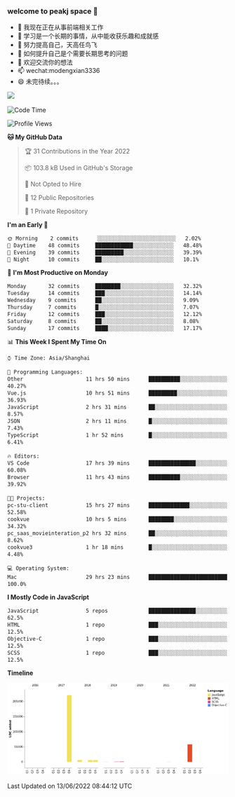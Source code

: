 ### welcome to peakj space 👋



- 🔭 我现在正在从事前端相关工作
- 🌱 学习是一个长期的事情，从中能收获乐趣和成就感
- 👯 努力提高自己，天高任鸟飞
- 🤔 如何提升自己是个需要长期思考的问题
- 💬 欢迎交流你的想法
- 📫 wechat:modengxian3336
- 😄 未完待续。。。

![](https://s2.ax1x.com/2019/06/28/ZKxc4J.jpg)

<!--START_SECTION:waka-->
![Code Time](http://img.shields.io/badge/Code%20Time-1%2C367%20hrs%2055%20mins-blue)

![Profile Views](http://img.shields.io/badge/Profile%20Views-0-blue)

**🐱 My GitHub Data** 

> 🏆 31 Contributions in the Year 2022
 > 
> 📦 103.8 kB Used in GitHub's Storage 
 > 
> 🚫 Not Opted to Hire
 > 
> 📜 12 Public Repositories 
 > 
> 🔑 1 Private Repository 
 > 
**I'm an Early 🐤** 

```text
🌞 Morning    2 commits      ░░░░░░░░░░░░░░░░░░░░░░░░░   2.02% 
🌆 Daytime    48 commits     ████████████░░░░░░░░░░░░░   48.48% 
🌃 Evening    39 commits     █████████░░░░░░░░░░░░░░░░   39.39% 
🌙 Night      10 commits     ██░░░░░░░░░░░░░░░░░░░░░░░   10.1%

```
📅 **I'm Most Productive on Monday** 

```text
Monday       32 commits     ████████░░░░░░░░░░░░░░░░░   32.32% 
Tuesday      14 commits     ███░░░░░░░░░░░░░░░░░░░░░░   14.14% 
Wednesday    9 commits      ██░░░░░░░░░░░░░░░░░░░░░░░   9.09% 
Thursday     7 commits      █░░░░░░░░░░░░░░░░░░░░░░░░   7.07% 
Friday       12 commits     ███░░░░░░░░░░░░░░░░░░░░░░   12.12% 
Saturday     8 commits      ██░░░░░░░░░░░░░░░░░░░░░░░   8.08% 
Sunday       17 commits     ████░░░░░░░░░░░░░░░░░░░░░   17.17%

```


📊 **This Week I Spent My Time On** 

```text
⌚︎ Time Zone: Asia/Shanghai

💬 Programming Languages: 
Other                    11 hrs 50 mins      ██████████░░░░░░░░░░░░░░░   40.27% 
Vue.js                   10 hrs 51 mins      █████████░░░░░░░░░░░░░░░░   36.93% 
JavaScript               2 hrs 31 mins       ██░░░░░░░░░░░░░░░░░░░░░░░   8.57% 
JSON                     2 hrs 11 mins       █░░░░░░░░░░░░░░░░░░░░░░░░   7.43% 
TypeScript               1 hr 52 mins        █░░░░░░░░░░░░░░░░░░░░░░░░   6.41%

🔥 Editors: 
VS Code                  17 hrs 39 mins      ███████████████░░░░░░░░░░   60.08% 
Browser                  11 hrs 43 mins      ██████████░░░░░░░░░░░░░░░   39.92%

🐱‍💻 Projects: 
pc-stu-client            15 hrs 27 mins      █████████████░░░░░░░░░░░░   52.58% 
cookvue                  10 hrs 5 mins       ████████░░░░░░░░░░░░░░░░░   34.32% 
pc_saas_movieinteration_p2 hrs 32 mins       ██░░░░░░░░░░░░░░░░░░░░░░░   8.62% 
cookvue3                 1 hr 18 mins        █░░░░░░░░░░░░░░░░░░░░░░░░   4.48%

💻 Operating System: 
Mac                      29 hrs 23 mins      █████████████████████████   100.0%

```

**I Mostly Code in JavaScript** 

```text
JavaScript               5 repos             ███████████████░░░░░░░░░░   62.5% 
HTML                     1 repo              ███░░░░░░░░░░░░░░░░░░░░░░   12.5% 
Objective-C              1 repo              ███░░░░░░░░░░░░░░░░░░░░░░   12.5% 
SCSS                     1 repo              ███░░░░░░░░░░░░░░░░░░░░░░   12.5%

```


**Timeline**

![Chart not found](https://raw.githubusercontent.com/PeakJ/PeakJ/master/charts/bar_graph.png) 


 Last Updated on 13/06/2022 08:44:12 UTC
<!--END_SECTION:waka-->
